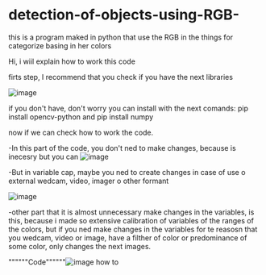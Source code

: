 # detection-of-objects-using-RGB-
this is a program maked in python that use the RGB in the things for categorize basing in her colors 

Hi, i wiil explain how to work this code

firts step, I recommend that you check if you have the next libraries

![image](https://user-images.githubusercontent.com/126921969/222874724-e65ea4cb-c9ca-4b10-9dfb-aa34d4ecc708.png)

if you don't have, don't worry you can install with the next comands:
pip install opencv-python  and pip install numpy


now if we can check how to work the code. 

-In this part of the code, you don't ned to make changes, because is inecesry but you can 
![image](https://user-images.githubusercontent.com/126921969/222875027-03f8a683-4596-485b-855b-17247f40fca9.png)

-But in variable cap, maybe you ned to create changes in case of use o external wedcam, video, imager o other formant

![image](https://user-images.githubusercontent.com/126921969/222875113-b6e766c2-4c3f-41b2-8642-8c4a33f158d3.png)

-other part that it is almost unnecessary make changes in the variables, is this, because i made so extensive calibration of variables 
of the ranges of the colors, but if you ned make changes in the variables for te reasosn that you wedcam, video or 
image, have a filther of color or predominance of some color, only changes the next images. 

""""""Code""""""![image](https://user-images.githubusercontent.com/126921969/222875435-ea1037e1-71f5-4a40-969b-495075947180.png)
how to 
